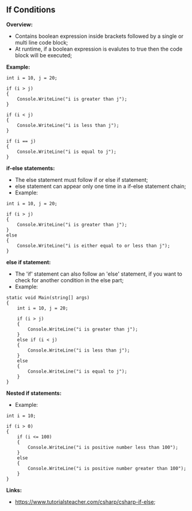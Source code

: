 ## If Conditions

**Overview:**

- Contains boolean expression inside brackets followed by a single or multi line code block;
- At runtime, if a boolean expression is evalutes to true then the code block will be executed;

**Example:**

```
int i = 10, j = 20;

if (i > j)
{
    Console.WriteLine("i is greater than j");
}

if (i < j)
{
    Console.WriteLine("i is less than j");
}

if (i == j)
{
    Console.WriteLine("i is equal to j");
}
```

**if-else statements:**

- The else statement must follow if or else if statement;
- else statement can appear only one time in a if-else statement chain;
- Example:

```
int i = 10, j = 20;

if (i > j)
{
    Console.WriteLine("i is greater than j");
}
else
{
    Console.WriteLine("i is either equal to or less than j");
}
```

**else if statement:**

- The 'if' statement can also follow an 'else' statement, if you want to check for another condition in the else part;
- Example:

```
static void Main(string[] args)
{
    int i = 10, j = 20;

    if (i > j)
    {
        Console.WriteLine("i is greater than j");
    }
    else if (i < j)
    {
        Console.WriteLine("i is less than j");
    }
    else
    {
        Console.WriteLine("i is equal to j");
    }
}
```

**Nested if statements:**

- Example:

```
int i = 10;

if (i > 0)
{
    if (i <= 100)
    {
        Console.WriteLine("i is positive number less than 100");
    }
    else
    {
        Console.WriteLine("i is positive number greater than 100");
    }
}
```

**Links:**

- https://www.tutorialsteacher.com/csharp/csharp-if-else;
